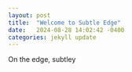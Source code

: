 ```yaml
---
layout: post
title:  "Welcome to Subtle Edge"
date:   2024-08-28 14:02:42 -0400
categories: jekyll update
---
```


On the edge, subtley
